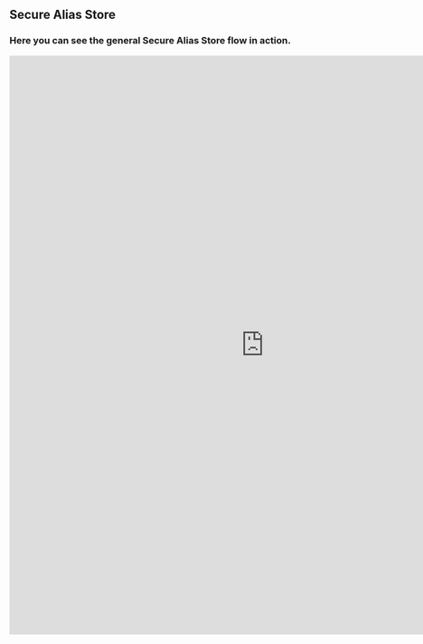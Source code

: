 
## <a name="securealiasstore"></a> Secure Alias Store

### Here you can see the general Secure Alias Store flow in action.
<iframe id="frame" src='https://shop.saferpay.eu/SafpGithub/insert.php' style='height: 1024px; width: 900px; border: none; background-color: white;'></iframe>
